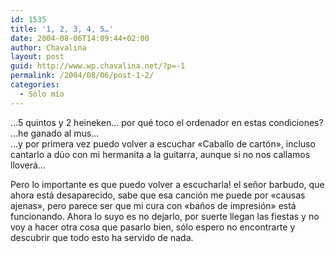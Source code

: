 ```yaml
---
id: 1535
title: '1, 2, 3, 4, 5…'
date: 2004-08-06T14:09:44+02:00
author: Chavalina
layout: post
guid: http://www.wp.chavalina.net/?p=-1
permalink: /2004/08/06/post-1-2/
categories:
  - Sólo mío
---
```

…5 quintos y 2 heineken… por qué toco el ordenador en estas condiciones?  
…he ganado al mus…  
…y por primera vez puedo volver a escuchar «Caballo de cartón», incluso cantarlo a dúo con mi hermanita a la guitarra, aunque si no nos callamos lloverá…

Pero lo importante es que puedo volver a escucharla! el se&ntilde;or barbudo, que ahora está desaparecido, sabe que esa canción me puede por «causas ajenas», pero parece ser que mi cura con «ba&ntilde;os de impresión» está funcionando. Ahora lo suyo es no dejarlo, por suerte llegan las fiestas y no voy a hacer otra cosa que pasarlo bien, sólo espero no encontrarte y descubrir que todo esto ha servido de nada.